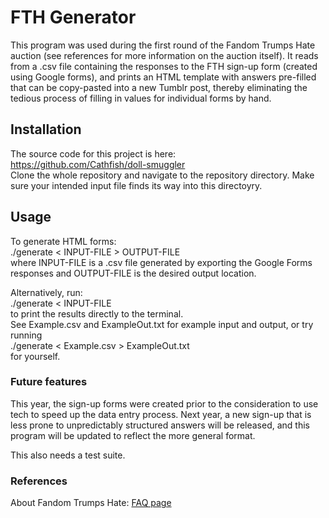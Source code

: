 # FTH Generator

This program was used during the first round of the Fandom Trumps Hate auction (see references for more information on the auction itself). It reads from a .csv file containing the responses to the FTH sign-up form (created using Google forms), and prints an HTML template with answers pre-filled that can be copy-pasted into a new Tumblr post, thereby eliminating the tedious process of filling in values for individual forms by hand.

## Installation

The source code for this project is here:
<br/>https://github.com/Cathfish/doll-smuggler<br/>
Clone the whole repository and navigate to the repository directory. Make sure your intended input file finds its way into this directoyry.<br/>

## Usage

To generate HTML forms: <br/>
./generate < INPUT-FILE > OUTPUT-FILE<br/>
where INPUT-FILE is a .csv file generated by exporting the Google Forms responses and OUTPUT-FILE is the desired output location.<br/>

Alternatively, run:<br/>
./generate < INPUT-FILE <br/>
to print the results directly to the terminal.
<br/>
See Example.csv and ExampleOut.txt for example input and output, or try running<br/>
./generate < Example.csv > ExampleOut.txt <br/>
for yourself.

### Future features

This year, the sign-up forms were created prior to the consideration to use tech to speed up the data entry process. Next year, a new sign-up that is less prone to unpredictably structured answers will be released, and this program will be updated to reflect the more general format.

This also needs a test suite.

### References

About Fandom Trumps Hate: <a href="https://fandomtrumpshate.tumblr.com/FAQ" target="_blank">FAQ page</a><br/>